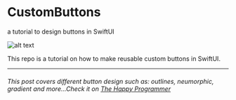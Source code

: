 # CustomButtons
a tutorial to design buttons in SwiftUI

![alt text](https://i1.wp.com/thehappyprogrammer.com/wp-content/uploads/2020/11/Library-Item-Blog-1-–-3.png?w=1673&ssl=1)

<p>
    This repo is a tutorial on how to make reusable custom buttons in SwiftUI.
</p>
<hr>

<h6>
    This post covers different button design such as: outlines, neumorphic, gradient and more...Check it on 
  <a href="https://thehappyprogrammer.com/custom-buttons-in-swiftui/">The Happy Programmer</a>
</h6>




